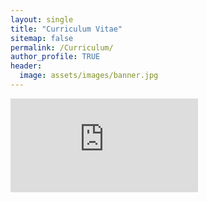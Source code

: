 ```yaml
---
layout: single
title: "Curriculum Vitae"
sitemap: false
permalink: /Curriculum/
author_profile: TRUE
header:
  image: assets/images/banner.jpg
---
```


<embed src="https://belovanna.github.io/pdfs/250BoxesChallenge.pdf" type="application/pdf" />
